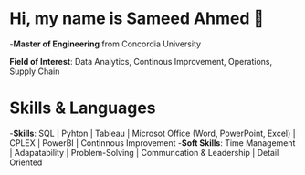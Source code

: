 # Hi, my name is Sameed Ahmed :wave:

-**Master of Engineering** from Concordia University

**Field of Interest**: Data Analytics, Continous Improvement, Operations, Supply Chain

# Skills & Languages
-**Skills**: SQL | Pyhton | Tableau | Microsot Office (Word, PowerPoint, Excel) | CPLEX | PowerBI | Continnous Improvement
-**Soft Skills**: Time Management | Adapatability | Problem-Solving | Communcation & Leadership | Detail Oriented

